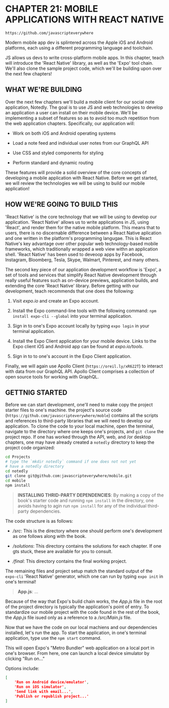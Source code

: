 # CHAPTER 21: MOBILE APPLICATIONS WITH REACT NATIVE

`https://github.com/javascripteverywhere`

Modern mobile app dev is splintered across the Apple iOS and 
Android platforms, each using a different programming
language and toolchain.

JS allows us devs to write cross-platform mobile apps. In this
chapter, teach will introduce the 'React Native' library, as
well as the 'Expo' tool chain. We'll also clone the sample project
code, which we'll be building upon over the next few chapters!

## WHAT WE'RE BUILDING

Over the next few chapters we'll build a mobile client for our
social note application, Notedly. The goal is to use JS and 
web technologies to develop an application a user can install
on their mobile device. We'll be implementing a subset of 
features so as to avoid too much repetition from the web 
application chapters. Specifically, our application will:

* Work on both iOS and Android operating systems

* Load a note feed and individual user notes from our GraphQL API

* Use CSS and styled components for styling

* Perform standard and dynamic routing

These features will provide a solid overview of the core concepts 
of developing a mobile application with React Native. Before we
get started, we will review the technologies we will be using
to build our mobile application!

## HOW WE'RE GOING TO BUILD THIS

'React Native' is the core technology that we will be using to 
develop our application. 'React Native' allows us to write 
applications in JS, using 'React', and render them for the native
mobile platform. This means that to users, there is no discernable
difference between a React Native aplication and one written in 
the platform's programming langugae. This is React Native's key
advantage over other popular web technology-based mobile frameworks,
which traditionally wrapped a web view withn an application shell.
'React Native' has been used to deveoop apps by Facebook, Instagram,
Bloomberg, Tesla, Skype, Walmart, Pinterest, and many others. 

The second key piece of our application development workflow is
'Expo', a set of tools and services that simplify React Native
development through really useful features such as on-device 
previews, application builds, and extending the core 'React
Native' library. Before getting with our development, teach
recommends that one does the following:

1. Visit _expo.io_ and create an Expo account.

2. Install the Expo command-line tools with the following command:
`npm install expo-cli --global` into your terminal application.

3. Sign in to one's Expo account locally by typing `expo login` in
your terminal application.

4. Install the Expo Client application for your mobile device. Links
to the Expo client iOS and Android app can be found at _expo.io/tools_.

5. Sign in to to one's account in the Expo Client application.

Finally, we will again use Apollo Client (`https://oreil.ly/xR622T`)
to interact with data from our GraphQL API. Apollo Client comprises
a collection of open source tools for working with GraphQL.

## GETTNIG STARTED

Before we can start development, one'll need to make copy the 
project starter files to one's machine. the project's source code
(`https://github.com/javascripteverywhere/moble`) contains all the 
scripts and references to third-party libraries that we will need
to develop our application. To clone the code to your local machine,
open the terminal, navigate to the directory where one keeps one's
projects, and `git clone` the project repo. If one has worked through
the API, web, and /or desktop chapters, one may have already 
created a `notedly` directory to keep the project code organized:

```sh
cd Projects
# type the `mkdir notedly` command if one does not not yet
# have a notedly directory
cd notedly
git clone git@github.com:javascripteverywhere/mobile.git
cd mobile
npm install
```

> **INSTALLING THRID-PARTY DEPENDENCIES**: By making a copy of the 
book's starter code and running `npm install` in the directory, one 
avoids having to agin run `npm install` for any of the individual
third-party dependencies.

The code structure is as follows:

* _/src_: This is the directory where one should perform one's development
as one follows along with the book.

* _/solutions_: This directory contains the solutions for each chapter. 
If one gts stuck, these are available for you to consult.

* _/final_: This directory contains the final working project.

The remaining files and project setup match the standard output of the 
`expo-cli` 'React Native' generator, which  one can run by typing 
`expo init` in one's terminal!

> **App.js**: ...

Because of the way that Expo's build chain works, the _App.js_ file
in the root of the project directory is typically the application's
point of entry. To standardize our mobile project with the code found in
the rest of the book, the _App.js_ file isued only as a reference to a 
_/src/Main.js_ file.

Now that we have the code on our local machiens and our dependencies 
installed, let's run the app. To start the application, in one's
terminal application, type use the `npm start` command.

This will open Expo's "Metro Bundler" web application on a local port in
one's browser. From here, one can launch a local device simulator by 
clicking "Run on..."

Options include:

```json
[
    'Run on Android device/emulator',
    'Run on iOS simulator',
    'Send link with email...',
    'Publish or republish project...'
]
```

<!-- HERE -- p. 232! -->